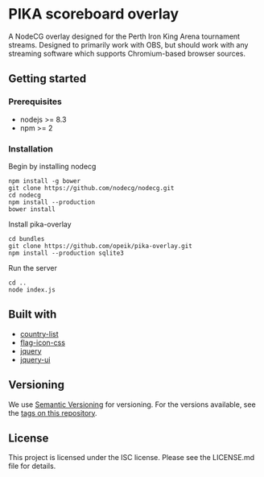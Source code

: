 # PIKA scoreboard overlay
A NodeCG overlay designed for the Perth Iron King Arena tournament streams.
Designed to primarily work with OBS, but should work with any streaming software
which supports Chromium-based browser sources.

## Getting started
### Prerequisites
* nodejs >= 8.3
* npm >= 2

### Installation

Begin by installing nodecg
```
npm install -g bower
git clone https://github.com/nodecg/nodecg.git
cd nodecg
npm install --production
bower install
```

Install pika-overlay
```
cd bundles
git clone https://github.com/opeik/pika-overlay.git
npm install --production sqlite3
```

Run the server
```
cd ..
node index.js
```

## Built with
* [country-list](https://github.com/fannarsh/country-list)
* [flag-icon-css](https://github.com/lipis/flag-icon-css)
* [jquery](https://jquery.com/)
* [jquery-ui](https://jqueryui.com)

## Versioning
We use [Semantic Versioning](http://semver.org/) for versioning. For the
versions available, see the [tags on this repository](https://github.com/opeik/pika-overlay/tags).

## License
This project is licensed under the ISC license. Please see the LICENSE.md file
for details.
